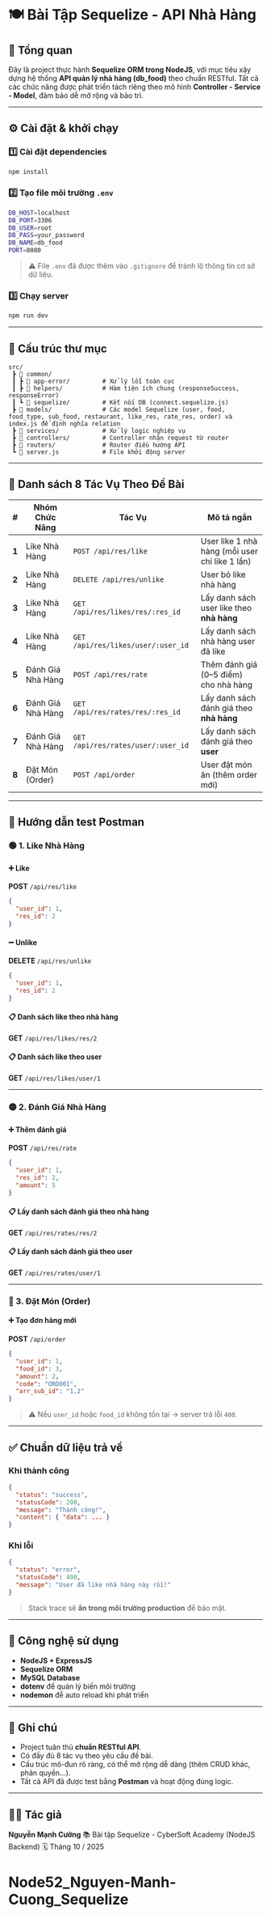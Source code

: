 # 🍽️ Bài Tập Sequelize - API Nhà Hàng

## 🧩 Tổng quan

Đây là project thực hành **Sequelize ORM trong NodeJS**, với mục tiêu xây dựng hệ thống **API quản lý nhà hàng (db_food)** theo chuẩn RESTful.
Tất cả các chức năng được phát triển tách riêng theo mô hình **Controller - Service - Model**, đảm bảo dễ mở rộng và bảo trì.

---

## ⚙️ Cài đặt & khởi chạy

### 1️⃣ Cài đặt dependencies

```bash
npm install
```

### 2️⃣ Tạo file môi trường `.env`

```bash
DB_HOST=localhost
DB_PORT=3306
DB_USER=root
DB_PASS=your_password
DB_NAME=db_food
PORT=8080
```

> ⚠️ File `.env` đã được thêm vào `.gitignore` để tránh lộ thông tin cơ sở dữ liệu.

### 3️⃣ Chạy server

```bash
npm run dev
```

---

## 📁 Cấu trúc thư mục

```
src/
 ┣ 📂 common/
 ┃ ┣ 📜 app-error/         # Xử lý lỗi toàn cục
 ┃ ┣ 📜 helpers/           # Hàm tiện ích chung (responseSuccess, responseError)
 ┃ ┗ 📜 sequelize/         # Kết nối DB (connect.sequelize.js)
 ┣ 📂 models/              # Các model Sequelize (user, food, food_type, sub_food, restaurant, like_res, rate_res, order) và index.js để định nghĩa relation 
 ┣ 📂 services/            # Xử lý logic nghiệp vụ
 ┣ 📂 controllers/         # Controller nhận request từ router
 ┣ 📂 routers/             # Router điều hướng API
 ┗ 📜 server.js            # File khởi động server
```

---

## 🧠 Danh sách **8 Tác Vụ Theo Đề Bài**

| #     | Nhóm Chức Năng    | Tác Vụ                            | Mô tả ngắn                                     |
| ----- | ----------------- | --------------------------------- | ---------------------------------------------- |
| **1** | Like Nhà Hàng     | `POST /api/res/like`              | User like 1 nhà hàng (mỗi user chỉ like 1 lần) |
| **2** | Like Nhà Hàng     | `DELETE /api/res/unlike`          | User bỏ like nhà hàng                          |
| **3** | Like Nhà Hàng     | `GET /api/res/likes/res/:res_id`  | Lấy danh sách user like theo **nhà hàng**      |
| **4** | Like Nhà Hàng     | `GET /api/res/likes/user/:user_id`| Lấy danh sách nhà hàng user đã like            |
| **5** | Đánh Giá Nhà Hàng | `POST /api/res/rate`              | Thêm đánh giá (0–5 điểm) cho nhà hàng          |
| **6** | Đánh Giá Nhà Hàng | `GET /api/res/rates/res/:res_id`  | Lấy danh sách đánh giá theo **nhà hàng**       |
| **7** | Đánh Giá Nhà Hàng | `GET /api/res/rates/user/:user_id`| Lấy danh sách đánh giá theo **user**           |
| **8** | Đặt Món (Order)   | `POST /api/order`                 | User đặt món ăn (thêm order mới)               |

---

## 📡 Hướng dẫn test Postman

### 🟢 1. Like Nhà Hàng

#### ➕ Like

**POST** `/api/res/like`

```json
{
  "user_id": 1,
  "res_id": 2
}
```

#### ➖ Unlike

**DELETE** `/api/res/unlike`

```json
{
  "user_id": 1,
  "res_id": 2
}
```

#### 📋 Danh sách like theo nhà hàng

**GET** `/api/res/likes/res/2`

#### 📋 Danh sách like theo user

**GET** `/api/res/likes/user/1`

---

### 🟡 2. Đánh Giá Nhà Hàng

#### ➕ Thêm đánh giá

**POST** `/api/res/rate`

```json
{
  "user_id": 1,
  "res_id": 2,
  "amount": 5
}
```

#### 📋 Lấy danh sách đánh giá theo nhà hàng

**GET** `/api/res/rates/res/2`

#### 📋 Lấy danh sách đánh giá theo user

**GET** `/api/res/rates/user/1`

---

### 🔵 3. Đặt Món (Order)

#### ➕ Tạo đơn hàng mới

**POST** `/api/order`

```json
{
  "user_id": 1,
  "food_id": 3,
  "amount": 2,
  "code": "ORD001",
  "arr_sub_id": "1,2"
}
```

> ⚠️ Nếu `user_id` hoặc `food_id` không tồn tại → server trả lỗi `400`.

---

## ✅ Chuẩn dữ liệu trả về

### Khi thành công

```json
{
  "status": "success",
  "statusCode": 200,
  "message": "Thành công!",
  "content": { "data": ... }
}
```

### Khi lỗi

```json
{
  "status": "error",
  "statusCode": 400,
  "message": "User đã like nhà hàng này rồi!"
}
```

> Stack trace sẽ **ẩn trong môi trường production** để bảo mật.

---

## 🧱 Công nghệ sử dụng

* **NodeJS + ExpressJS**
* **Sequelize ORM**
* **MySQL Database**
* **dotenv** để quản lý biến môi trường
* **nodemon** để auto reload khi phát triển

---

## 🧾 Ghi chú

* Project tuân thủ **chuẩn RESTful API**.
* Có đầy đủ 8 tác vụ theo yêu cầu đề bài.
* Cấu trúc mô-đun rõ ràng, có thể mở rộng dễ dàng (thêm CRUD khác, phân quyền...).
* Tất cả API đã được test bằng **Postman** và hoạt động đúng logic.

---

## 👨‍💻 Tác giả

**Nguyễn Mạnh Cường**
📚 Bài tập Sequelize - CyberSoft Academy (NodeJS Backend)
🗓️ Tháng 10 / 2025
# Node52_Nguyen-Manh-Cuong_Sequelize
